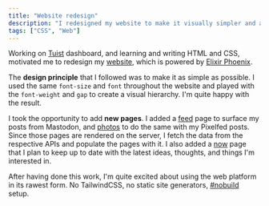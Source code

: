 ```yaml
---
title: "Website redesign"
description: "I redesigned my website to make it visually simpler and added new pages."
tags: ["CSS", "Web"]
---
```


Working on [Tuist](https://tuist.io) dashboard,
and learning and writing HTML and CSS,
motivated me to redesign my [website](https://github.com/pepicrft/website),
which is powered by [Elixir Phoenix](https://phoenixframework.org/).

The **design principle** that I followed was to make it as simple as possible.
I used the same `font-size` and `font` throughout the website and played with the `font-weight` and `gap` to create a visual hierarchy.
I'm quite happy with the result.

I took the opportunity to add **new pages**.
I added a [feed](/feed) page to surface my posts from Mastodon,
and [photos](/photos) to do the same with my Pixelfed posts.
Since those pages are rendered on the server, I fetch the data from the respective APIs and populate the pages with it.
I also added a [now](/now) page that I plan to keep up to date with the latest ideas, thoughts, and things I'm interested in.

After having done this work,
I'm quite excited about using the web platform in its rawest form.
No TailwindCSS, no static site generators, [#nobuild](https://world.hey.com/dhh/you-can-t-get-faster-than-no-build-7a44131c) setup.
